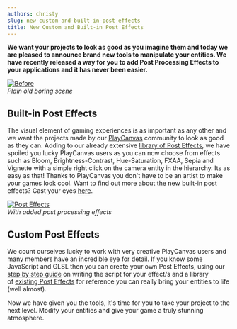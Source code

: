 ```yaml
---
authors: christy
slug: new-custom-and-built-in-post-effects
title: New Custom and Built-in Post Effects
---
```


**We want your projects to look as good as you imagine them and today we are pleased to announce brand new tools to manipulate your entities. We have recently released a way for you to add Post Processing Effects to your applications and it has never been easier.**

[![Before](/img/posteffects1.png)](/img/posteffects1.png)  
_Plain old boring scene_

<!-- truncate -->

## Built-in Post Effects

The visual element of gaming experiences is as important as any other and we want the projects made by our [PlayCanvas](https://playcanvas.com) community to look as good as they can. Adding to our already extensive [library of Post Effects](https://github.com/playcanvas/engine/tree/main/scripts/posteffects), we have spoiled you lucky PlayCanvas users as you can now choose from effects such as Bloom, Brightness-Contrast, Hue-Saturation, FXAA, Sepia and Vignette with a simple right click on the camera entity in the hierarchy. Its as easy as that! Thanks to PlayCanvas you don't have to be an artist to make your games look cool. Want to find out more about the new built-in post effects? Cast your eyes [here](https://developer.playcanvas.com/user-manual/graphics/posteffects/).

[![Post Effects](/img/posteffects2.png)](/img/posteffects2.png)  
_With added post processing effects_

## Custom Post Effects

We count ourselves lucky to work with very creative PlayCanvas users and many members have an incredible eye for detail. If you know some JavaScript and GLSL then you can create your own Post Effects, using our [step by step guide](https://developer.playcanvas.com/tutorials/custom-posteffect/) on writing the script for your effect/s and a library of [existing Post Effects](https://github.com/playcanvas/engine/tree/main/scripts/posteffects) for reference you can really bring your entities to life (well almost).

Now we have given you the tools, it's time for you to take your project to the next level. Modify your entities and give your game a truly stunning atmosphere.
